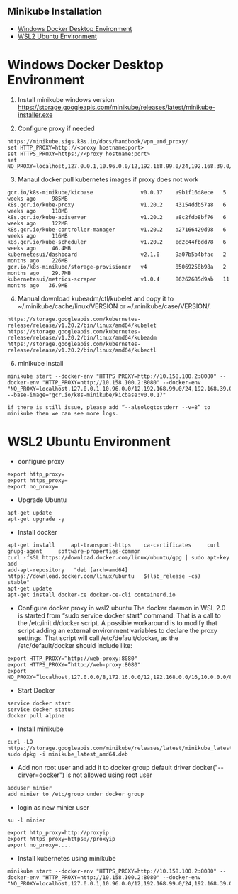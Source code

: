 Minikube Installation
---
- [Windows Docker Desktop Environment](#windows-docker-desktop-environment)
- [WSL2 Ubuntu Environment](#wsl2-ubuntu-environment)

# Windows Docker Desktop Environment
1. Install minikube windows version
https://storage.googleapis.com/minikube/releases/latest/minikube-installer.exe

2. Configure proxy if needed
```
https://minikube.sigs.k8s.io/docs/handbook/vpn_and_proxy/
set HTTP_PROXY=http://<proxy hostname:port>
set HTTPS_PROXY=https://<proxy hostname:port>
set NO_PROXY=localhost,127.0.0.1,10.96.0.0/12,192.168.99.0/24,192.168.39.0/24
```

3. Manaul docker pull kubernetes images if proxy does not work

```
gcr.io/k8s-minikube/kicbase               v0.0.17    a9b1f16d8ece   5 weeks ago     985MB
k8s.gcr.io/kube-proxy                     v1.20.2    43154ddb57a8   6 weeks ago     118MB
k8s.gcr.io/kube-apiserver                 v1.20.2    a8c2fdb8bf76   6 weeks ago     122MB
k8s.gcr.io/kube-controller-manager        v1.20.2    a27166429d98   6 weeks ago     116MB
k8s.gcr.io/kube-scheduler                 v1.20.2    ed2c44fbdd78   6 weeks ago     46.4MB
kubernetesui/dashboard                    v2.1.0     9a07b5b4bfac   2 months ago    226MB
gcr.io/k8s-minikube/storage-provisioner   v4         85069258b98a   2 months ago    29.7MB
kubernetesui/metrics-scraper              v1.0.4     86262685d9ab   11 months ago   36.9MB
```

4. Manual download kubeadm/ctl/kubelet and copy it to ~/.minikube/cache/linux/VERSION or ~/.minikube/case/VERSION/.
```
https://storage.googleapis.com/kubernetes-release/release/v1.20.2/bin/linux/amd64/kubelet
https://storage.googleapis.com/kubernetes-release/release/v1.20.2/bin/linux/amd64/kubeadm
https://storage.googleapis.com/kubernetes-release/release/v1.20.2/bin/linux/amd64/kubectl
```
6. minikube install

```
minikube start --docker-env "HTTPS_PROXY=http://10.158.100.2:8080" --docker-env "HTTP_PROXY=http://10.158.100.2:8080" --docker-env "NO_PROXY=localhost,127.0.0.1,10.96.0.0/12,192.168.99.0/24,192.168.39.0/24" --base-image="gcr.io/k8s-minikube/kicbase:v0.0.17"

if there is still issue, please add “--alsologtostderr --v=8” to minikube then we can see more logs.

```

# WSL2 Ubuntu Environment
* configure proxy
```
export http_proxy=
export https_proxy=
export no_proxy=
```
* Upgrade Ubuntu
```
apt-get update
apt-get upgrade -y
```
* Install docker

```
apt-get install     apt-transport-https    ca-certificates     curl     gnupg-agent     software-properties-common
curl -fsSL https://download.docker.com/linux/ubuntu/gpg | sudo apt-key add -
add-apt-repository   "deb [arch=amd64] https://download.docker.com/linux/ubuntu   $(lsb_release -cs)    stable"
apt-get update
apt-get install docker-ce docker-ce-cli containerd.io

```
* Configure docker proxy in wsl2 ubuntu
The docker daemon in WSL 2.0 is started from “sudo service docker start” command. That is a call to the /etc/init.d/docker script. A possible workaround is to modify that script adding an external environment variables to declare the proxy settings. That script will call /etc/default/docker, as the /etc/default/docker should include like:
```
export HTTP_PROXY=”http://web-proxy:8080"
export HTTPS_PROXY=”http://web-proxy:8080"
export NO_PROXY=”localhost,127.0.0.0/8,172.16.0.0/12,192.168.0.0/16,10.0.0.0/8”
```
* Start Docker
```
service docker start
service docker status
docker pull alpine
```

* Install minikube
```
curl -LO https://storage.googleapis.com/minikube/releases/latest/minikube_latest_amd64.deb
sudo dpkg -i minikube_latest_amd64.deb
```

* Add non root user and add it to docker group
default driver docker("--dirver=docker") is not allowed using root user
```
adduser minier
add minier to /etc/group under docker group
```

* login as new minier user
```
su -l minier

export http_proxy=http://proxyip
export https_proxy=https://proxyip
export no_proxy=....
```
* Install kubernetes using minikube
```
minikube start --docker-env "HTTPS_PROXY=http://10.158.100.2:8080" --docker-env "HTTP_PROXY=http://10.158.100.2:8080" --docker-env "NO_PROXY=localhost,127.0.0.1,10.96.0.0/12,192.168.99.0/24,192.168.39.0/24"
```
